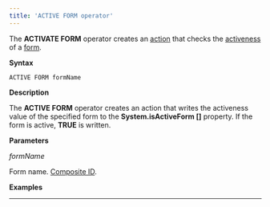 ```yaml
---
title: 'ACTIVE FORM operator'
---
```


The **ACTIVATE FORM** operator creates an [action](Actions.md) that checks the [activeness](Activity_ACTIVE_.md) of a [form](Forms.md).

**Syntax**

    ACTIVE FORM formName

**Description**

The **ACTIVE FORM** operator creates an action that writes the activeness value of the specified form to the **System.isActiveForm \[\]** property. If the form is active, **TRUE** is written.

**Parameters**

*formName*

Form name. [Composite ID](IDs_1573053.html#IDs-cid).

**Examples**

************



  
